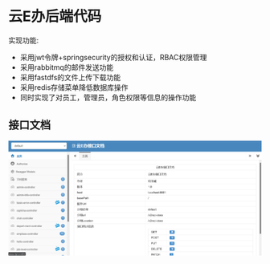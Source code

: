 # 云E办后端代码
实现功能:
- 采用jwt令牌+springsecurity的授权和认证，RBAC权限管理
- 采用rabbitmq的邮件发送功能
- 采用fastdfs的文件上传下载功能
- 采用redis存储菜单降低数据库操作
- 同时实现了对员工，管理员，角色权限等信息的操作功能

## 接口文档
 ![image](https://github.com/xjcxjcxjc/yeb/blob/master/yeb-server/src/main/resources/static/interface%20document.png)
